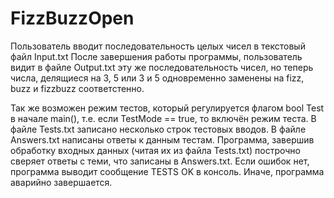 # FizzBuzzOpen

Пользователь вводит последовательность целых чисел в текстовый файл Input.txt
После завершения работы программы, пользователь видит в файле Output.txt эту же последовательность чисел, но теперь числа, делящиеся на 3, 5 или 3 и 5 одновременно заменены на fizz, buzz и fizzbuzz соответстенно.

Так же возможен режим тестов, который регулируется флагом bool Test в начале main(), т.е. если TestMode == true, то включён режим теста. В файле Tests.txt записано несколько строк тестовых вводов. В файле Answers.txt написаны ответы к данным тестам. Программа, завершив обработку входных данных (читая их из файла Tests.txt) построчно сверяет ответы с теми, что записаны в Answers.txt. Если ошибок нет, программа выводит сообщение TESTS OK в консоль. Иначе, программа аварийно завершается.

